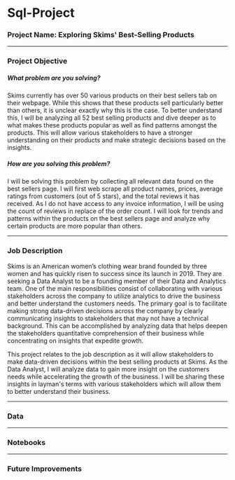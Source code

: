 # Sql-Project

### Project Name: Exploring Skims' Best-Selling Products
***
### Project Objective
##### What problem are you solving?
Skims currently has over 50 various products on their best sellers tab on their webpage. While this shows that these products sell particularly better than others, it is unclear exactly why this is the case. To better understand this, I will be analyzing all 52 best selling products and dive deeper as to what makes these products popular as well as find patterns amongst the products. This will allow various stakeholders to have a stronger understanding on their products and make strategic decisions based on the insights.
##### How are you solving this problem?
I will be solving this problem by collecting all relevant data found on the best sellers page. I will first web scrape all product names, prices, average ratings from customers (out of 5 stars), and the total reviews it has received. As I do not have access to any invoice information, I will be using the count of reviews in replace of the order count. I will look for trends and patterns within the products on the best sellers page and analyze why certain products are more popular than others.
***
### Job Description
Skims is an American women’s clothing wear brand founded by three women and has quickly risen to success since its launch in 2019. They are seeking a Data Analyst to be a founding member of their Data and Analytics team. One of the main responsibilities consist of collaborating with various stakeholders across the company to utilize analytics to drive the business and better understand the customers needs. The primary goal is to facilitate making strong data-driven decisions across the company by clearly communicating insights to stakeholders that may not have a technical background. This can be accomplished by analyzing data that helps deepen the stakeholders quantitative comprehension of their business while concentrating on insights that expedite growth.

This project relates to the job description as it will allow stakeholders to make data-driven decisions within the best selling products at Skims. As the Data Analyst, I will analyze data to gain more insight on the customers needs while accelerating the growth of the business. I will be sharing these insights in layman's terms with various stakeholders which will allow them to better understand their business. 
***
### Data
***
### Notebooks
***
### Future Improvements
